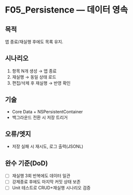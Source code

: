 # F05_Persistence — 데이터 영속

## 목적
앱 종료/재실행 후에도 목록 유지.

## 시나리오
1) 항목 N개 생성 → 앱 종료  
2) 재실행 → 동일 상태 로드  
3) 편집/삭제 후 재실행 → 반영 확인

## 기술
- Core Data + NSPersistentContainer
- 백그라운드 전환 시 저장 트리거

## 오류/엣지
- 저장 실패 시 재시도, 로그 출력(JSONL)

## 완수 기준(DoD)
- [ ] 재실행 3회 반복에도 데이터 일관
- [ ] 강제종료 후에도 마지막 커밋 상태 보존
- [ ] Unit 테스트로 CRUD+재실행 시나리오 검증
